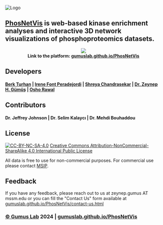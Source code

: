 
![Logo](https://i.hizliresim.com/l6cau2g.png)

## [PhosNetVis](https://gumuslab.github.io/PhosNetVis/) is web-based kinase enrichment analyses and interactive 3D network visualizations of phosphoproteomics datasets.

<p align="center">
  <img src="https://i.hizliresim.com/5uvbaww.gif" />
  <br>
  <b> Link to the platform: <a href="https://gumuslab.github.io/PhosNetVis/">gumuslab.github.io/PhosNetVis</a></b>
</p>

## Developers

#### [Berk Turhan](https://www.github.com/turhanberk) | [Irene Font Peradejordi](https://github.com/IreneFP) | [Shreya Chandrasekar](https://github.com/sap344) | [Dr. Zeynep H. Gümüş](https://github.com/zeynepcim) | [Osho Rawal](https://github.com/oshorawal) 


## Contributors

#### Dr. Jeffrey Johnson | Dr. Selim Kalaycı | Dr. Mehdi Bouhaddou


## License

[![CC-BY-NC-SA-4.0](https://i.creativecommons.org/l/by-nc-sa/4.0/80x15.png)](https://creativecommons.org/licenses/by-nc-sa/4.0/legalcode)
[Creative Commons Attribution-NonCommercial-ShareAlike 4.0 International Public License](https://creativecommons.org/licenses/by-nc-sa/4.0/legalcode)

All data is free to use for non-commercial purposes. For commercial use please contact [MSIP](https://ip.mountsinai.org/).


## Feedback

If you have any feedback, please reach out to us at zeynep.gumus AT mssm.edu or you can fill the "Contact Us" form available at [gumuslab.github.io/PhosNetVis/contact-us.html](https://gumuslab.github.io/PhosNetVis/contact-us.html)

### [© Gumus Lab](https://gumuslab.github.io) 2024 | [gumuslab.github.io/PhosNetVis](https://gumuslab.github.io/PhosNetVis/)
